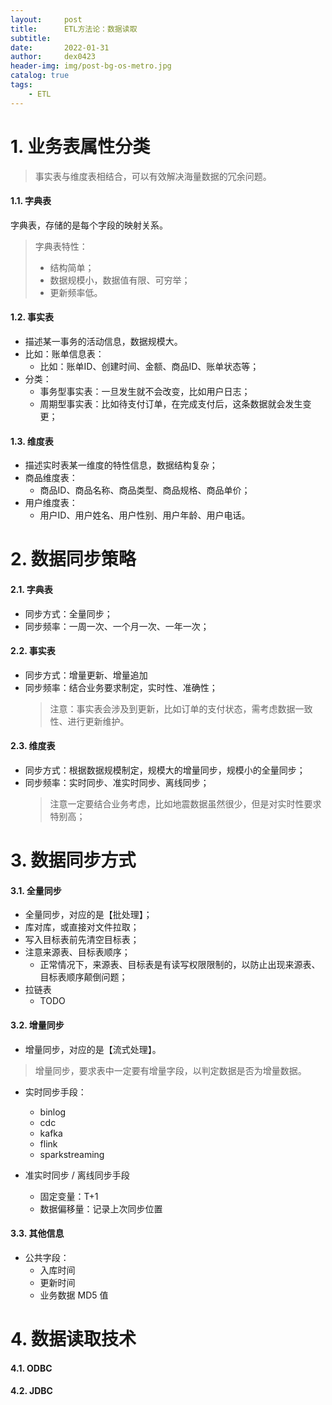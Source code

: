 ```yaml
---
layout:     post
title:      ETL方法论：数据读取
subtitle:   
date:       2022-01-31
author:     dex0423
header-img: img/post-bg-os-metro.jpg
catalog: true
tags:
    - ETL
---
```



# 1. 业务表属性分类

> 事实表与维度表相结合，可以有效解决海量数据的冗余问题。

#### 1.1. 字典表

字典表，存储的是每个字段的映射关系。

> 字典表特性：
>  
> - 结构简单；
> - 数据规模小，数据值有限、可穷举；
> - 更新频率低。

#### 1.2. 事实表

- 描述某一事务的活动信息，数据规模大。
- 比如：账单信息表：
  - 比如：账单ID、创建时间、金额、商品ID、账单状态等；
- 分类：
  - 事务型事实表：一旦发生就不会改变，比如用户日志；
  - 周期型事实表：比如待支付订单，在完成支付后，这条数据就会发生变更；

#### 1.3. 维度表

- 描述实时表某一维度的特性信息，数据结构复杂；
- 商品维度表：
  - 商品ID、商品名称、商品类型、商品规格、商品单价；
- 用户维度表：
  - 用户ID、用户姓名、用户性别、用户年龄、用户电话。

# 2. 数据同步策略

#### 2.1. 字典表

- 同步方式：全量同步；
- 同步频率：一周一次、一个月一次、一年一次；

#### 2.2. 事实表

- 同步方式：增量更新、增量追加
- 同步频率：结合业务要求制定，实时性、准确性；
  > 注意：事实表会涉及到更新，比如订单的支付状态，需考虑数据一致性、进行更新维护。

#### 2.3. 维度表

- 同步方式：根据数据规模制定，规模大的增量同步，规模小的全量同步；
- 同步频率：实时同步、准实时同步、离线同步；
  > 注意一定要结合业务考虑，比如地震数据虽然很少，但是对实时性要求特别高；

# 3. 数据同步方式

#### 3.1. 全量同步

- 全量同步，对应的是【批处理】；
- 库对库，或直接对文件拉取；
- 写入目标表前先清空目标表；
- 注意来源表、目标表顺序；
  - 正常情况下，来源表、目标表是有读写权限限制的，以防止出现来源表、目标表顺序颠倒问题；
- 拉链表
  - TODO

#### 3.2. 增量同步

- 增量同步，对应的是【流式处理】。

> 增量同步，要求表中一定要有增量字段，以判定数据是否为增量数据。
>

- 实时同步手段：
  - binlog
  - cdc
  - kafka
  - flink
  - sparkstreaming

- 准实时同步 / 离线同步手段
  - 固定变量：T+1
  - 数据偏移量：记录上次同步位置

#### 3.3. 其他信息

- 公共字段：
  - 入库时间
  - 更新时间
  - 业务数据 MD5 值

# 4. 数据读取技术

#### 4.1. ODBC



#### 4.2. JDBC

